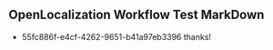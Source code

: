 ## OpenLocalization Workflow Test MarkDown
* 55fc886f-e4cf-4262-9651-b41a97eb3396 thanks!

<!--HONumber=Sep16_HO1-->


